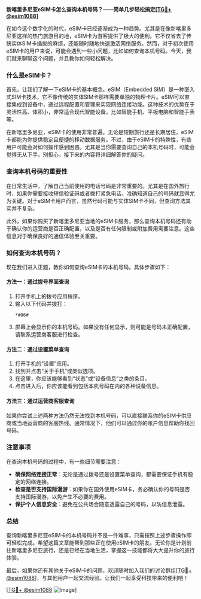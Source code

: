 **新喀里多尼亚eSIM卡怎么查询本机号码？——简单几步轻松搞定[[TG💪+ @esim1088](https://t.me/s/esim1088)]**

在如今这个数字化的时代，eSIM卡已经逐渐成为一种趋势。尤其是在像新喀里多尼亚这样的热门旅游目的地，eSIM卡为游客提供了极大的便利。它不仅省去了传统实体SIM卡插拔的麻烦，还能随时随地快速激活网络服务。然而，对于初次使用eSIM卡的用户来说，可能会遇到一些小问题，比如如何查询本机号码。今天，我们就来聊聊这个问题，并且教你如何轻松解决。

### 什么是eSIM卡？

首先，让我们了解一下eSIM卡的基本概念。eSIM（Embedded SIM）是一种嵌入式SIM卡技术，它不像传统的实体SIM卡那样需要单独的物理卡片。eSIM可以直接集成到设备中，通过远程配置和管理来实现网络连接功能。这种技术的优势在于灵活性高、体积小，非常适合现代智能设备，比如智能手机、平板电脑和智能手表等。

在新喀里多尼亚，eSIM卡的使用非常普遍。无论是短期旅行还是长期居住，eSIM卡都能为你提供稳定且便捷的移动数据服务。不过，由于eSIM卡的特殊性，有些用户可能会对如何操作感到困惑。尤其是当你需要查询自己的本机号码时，可能会觉得无从下手。别担心，接下来的内容将详细解答你的疑问。

### 查询本机号码的重要性

在日常生活中，了解自己当前使用的电话号码是非常重要的。尤其是在国外旅行时，如果你需要接收短信验证码或者拨打紧急电话，准确知道自己的号码就显得尤为关键。对于eSIM卡用户而言，虽然号码可能与实体SIM卡不同，但查询方法其实并不复杂。

此外，如果你购买了新喀里多尼亚当地的eSIM卡服务，那么查询本机号码还有助于确认你的运营商是否正确配置，以及是否有任何限制或附加费用需要注意。这些信息对于确保良好的通信体验至关重要。

### 如何查询本机号码？

现在我们进入正题，教你如何查询eSIM卡的本机号码。具体步骤如下：

#### 方法一：通过拨号界面查询

1. 打开手机上的拨号应用程序。
2. 输入以下代码并拨打：
   ```
   *#06#
   ```
3. 屏幕上会显示你的本机号码。如果没有任何显示，则可能是号码未正确配置，请联系运营商客服进行检查。

#### 方法二：通过设置菜单查询

1. 打开手机的“设置”应用。
2. 找到并点击“关于手机”或类似选项。
3. 在这里，你应该能够看到“状态”或“设备信息”之类的条目。
4. 点击进入后，你应该能看到包括本机号码在内的各种设备信息。

#### 方法三：通过运营商客服查询

如果你尝试上述两种方法仍然无法找到本机号码，可以直接联系你的eSIM卡供应商或当地运营商的客服热线。通常情况下，他们可以通过你的账户信息帮助你找回号码。

### 注意事项

在查询本机号码的过程中，有一些细节需要注意：

- **确保网络连接正常**：无论是通过拨号还是设置菜单查询，都需要保证手机有稳定的网络连接。
- **检查是否支持国际漫游**：如果你在国外使用eSIM卡，务必确认你的号码是否支持国际漫游，以免产生不必要的费用。
- **保护个人信息安全**：避免在公共场合随意透露自己的号码，以防信息泄露。

### 总结

查询新喀里多尼亚eSIM卡的本机号码并不是一件难事，只需按照上述步骤操作即可轻松完成。希望这篇文章能帮到那些正在使用eSIM卡的朋友。无论你是计划前往新喀里多尼亚旅行，还是已经在当地生活，掌握这一技能都将大大提升你的旅行体验。

最后，如果你还有其他关于eSIM卡的问题，欢迎随时加入我们的讨论群组[[TG💪+ @esim1088](https://t.me/s/esim1088)]，与其他用户一起交流经验。让我们一起享受科技带来的便利吧！

[[TG💪+ @esim1088](https://t.me/s/esim1088) ![Image](https://i.postimg.cc/4NQfJmqS/Snipaste-2025-05-13-00-14-12.png)]